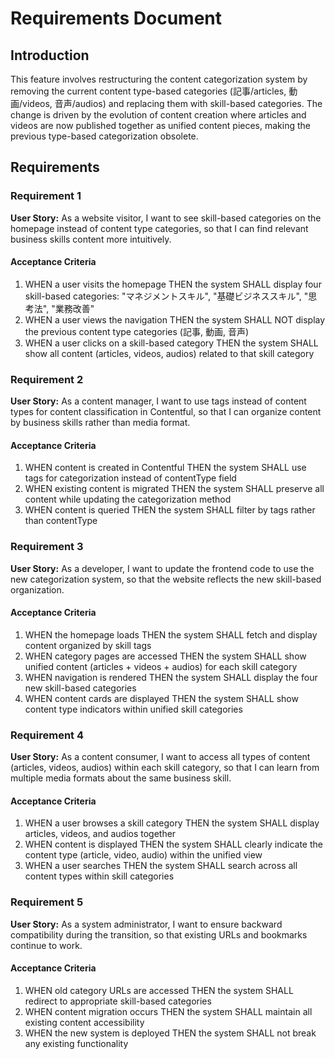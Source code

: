# Requirements Document

## Introduction

This feature involves restructuring the content categorization system by removing the current content type-based categories (記事/articles, 動画/videos, 音声/audios) and replacing them with skill-based categories. The change is driven by the evolution of content creation where articles and videos are now published together as unified content pieces, making the previous type-based categorization obsolete.

## Requirements

### Requirement 1

**User Story:** As a website visitor, I want to see skill-based categories on the homepage instead of content type categories, so that I can find relevant business skills content more intuitively.

#### Acceptance Criteria

1. WHEN a user visits the homepage THEN the system SHALL display four skill-based categories: "マネジメントスキル", "基礎ビジネススキル", "思考法", "業務改善"
2. WHEN a user views the navigation THEN the system SHALL NOT display the previous content type categories (記事, 動画, 音声)
3. WHEN a user clicks on a skill-based category THEN the system SHALL show all content (articles, videos, audios) related to that skill category

### Requirement 2

**User Story:** As a content manager, I want to use tags instead of content types for content classification in Contentful, so that I can organize content by business skills rather than media format.

#### Acceptance Criteria

1. WHEN content is created in Contentful THEN the system SHALL use tags for categorization instead of contentType field
2. WHEN existing content is migrated THEN the system SHALL preserve all content while updating the categorization method
3. WHEN content is queried THEN the system SHALL filter by tags rather than contentType

### Requirement 3

**User Story:** As a developer, I want to update the frontend code to use the new categorization system, so that the website reflects the new skill-based organization.

#### Acceptance Criteria

1. WHEN the homepage loads THEN the system SHALL fetch and display content organized by skill tags
2. WHEN category pages are accessed THEN the system SHALL show unified content (articles + videos + audios) for each skill category
3. WHEN navigation is rendered THEN the system SHALL display the four new skill-based categories
4. WHEN content cards are displayed THEN the system SHALL show content type indicators within unified skill categories

### Requirement 4

**User Story:** As a content consumer, I want to access all types of content (articles, videos, audios) within each skill category, so that I can learn from multiple media formats about the same business skill.

#### Acceptance Criteria

1. WHEN a user browses a skill category THEN the system SHALL display articles, videos, and audios together
2. WHEN content is displayed THEN the system SHALL clearly indicate the content type (article, video, audio) within the unified view
3. WHEN a user searches THEN the system SHALL search across all content types within skill categories

### Requirement 5

**User Story:** As a system administrator, I want to ensure backward compatibility during the transition, so that existing URLs and bookmarks continue to work.

#### Acceptance Criteria

1. WHEN old category URLs are accessed THEN the system SHALL redirect to appropriate skill-based categories
2. WHEN content migration occurs THEN the system SHALL maintain all existing content accessibility
3. WHEN the new system is deployed THEN the system SHALL not break any existing functionality